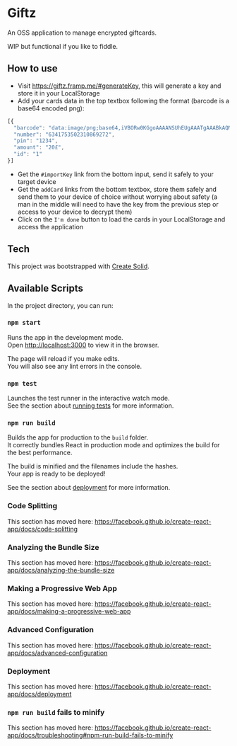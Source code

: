 # Giftz

An OSS application to manage encrypted giftcards.

WIP but functional if you like to fiddle.

## How to use

 - Visit https://giftz.framp.me/#generateKey, this will generate a key and store it in your LocalStorage
 - Add your cards data in the top textbox following the format (barcode is a base64 encoded png):
```js
[{
  "barcode": "data:image/png;base64,iVBORw0KGgoAAAANSUhEUgAAATgAAABkAQMAAAAoir4RAAAABlBMVEX///8AAABVwtN+AAAAAXRSTlMAQObYZgAAAAlwSFlzAAAOxAAADsQBlSsOGwAAAEpJREFUSIntyrEJADEIQNGAreAqwrVCVhccwFUObA+SKa77r35rrPw1kRDNnKoO8/BWmdKzY2ueJ79ePB6Px+PxeDwej8fj8X57Fyyp9/PFewItAAAAAElFTkSuQmCC",
  "number": "6341753502310869272",
  "pin": "1234",
  "amount": "20£",
  "id": "1"
}]
```
 - Get the `#importKey` link from the bottom input, send it safely to your target device 
 - Get the `addCard` links from the bottom textbox, store them safely and send them to your device of choice without worrying about safety (a man in the middle will need to have the key from the previous step or access to your device to decrypt them)
 - Click on the `I'm done` button to load the cards in your LocalStorage and access the application

## Tech

This project was bootstrapped with [Create Solid](https://github.com/ryansolid/create-solid).

## Available Scripts

In the project directory, you can run:

### `npm start`

Runs the app in the development mode.<br>
Open [http://localhost:3000](http://localhost:3000) to view it in the browser.

The page will reload if you make edits.<br>
You will also see any lint errors in the console.

### `npm test`

Launches the test runner in the interactive watch mode.<br>
See the section about [running tests](https://facebook.github.io/create-react-app/docs/running-tests) for more information.

### `npm run build`

Builds the app for production to the `build` folder.<br>
It correctly bundles React in production mode and optimizes the build for the best performance.

The build is minified and the filenames include the hashes.<br>
Your app is ready to be deployed!

See the section about [deployment](https://facebook.github.io/create-react-app/docs/deployment) for more information.

### Code Splitting

This section has moved here: https://facebook.github.io/create-react-app/docs/code-splitting

### Analyzing the Bundle Size

This section has moved here: https://facebook.github.io/create-react-app/docs/analyzing-the-bundle-size

### Making a Progressive Web App

This section has moved here: https://facebook.github.io/create-react-app/docs/making-a-progressive-web-app

### Advanced Configuration

This section has moved here: https://facebook.github.io/create-react-app/docs/advanced-configuration

### Deployment

This section has moved here: https://facebook.github.io/create-react-app/docs/deployment

### `npm run build` fails to minify

This section has moved here: https://facebook.github.io/create-react-app/docs/troubleshooting#npm-run-build-fails-to-minify
